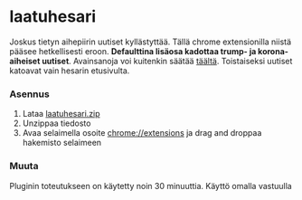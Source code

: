 # laatuhesari

Joskus tietyn aihepiirin uutiset kyllästyttää. Tällä chrome extensionilla niistä pääsee hetkellisesti eroon. **Defaulttina lisäosa kadottaa trump- ja korona-aiheiset uutiset**. Avainsanoja voi kuitenkin säätää [täältä](https://github.com/lalnuo/laatuhesari/blob/master/index.js#L3). Toistaiseksi uutiset katoavat vain hesarin etusivulta.

### Asennus

1. Lataa [laatuhesari.zip](https://github.com/lalnuo/laatuhesari/releases/download/0.01/laatuhesari.zip)
2. Unzippaa tiedosto
3. Avaa selaimella osoite [chrome://extensions](chrome://extensions) ja drag and droppaa hakemisto selaimeen


### Muuta

Pluginin toteutukseen on käytetty noin 30 minuuttia. Käyttö omalla vastuulla
